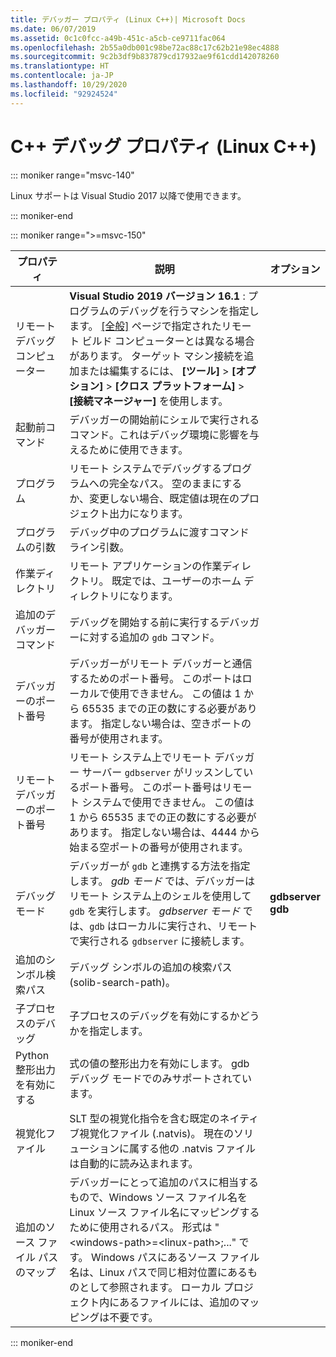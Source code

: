 ```yaml
---
title: デバッガー プロパティ (Linux C++)| Microsoft Docs
ms.date: 06/07/2019
ms.assetid: 0c1c0fcc-a49b-451c-a5cb-ce9711fac064
ms.openlocfilehash: 2b55a0db001c98be72ac88c17c62b21e98ec4888
ms.sourcegitcommit: 9c2b3df9b837879cd17932ae9f61cdd142078260
ms.translationtype: HT
ms.contentlocale: ja-JP
ms.lasthandoff: 10/29/2020
ms.locfileid: "92924524"
---
```

# <a name="c-debugging-properties-linux-c"></a>C++ デバッグ プロパティ (Linux C++)

::: moniker range="msvc-140"

Linux サポートは Visual Studio 2017 以降で使用できます。

::: moniker-end

::: moniker range=">=msvc-150"

| プロパティ | 説明 | オプション |
|--|--|--|
| リモート デバッグ コンピューター | **Visual Studio 2019 バージョン 16.1** : プログラムのデバッグを行うマシンを指定します。 [[全般]](general-linux.md) ページで指定されたリモート ビルド コンピューターとは異なる場合があります。 ターゲット マシン接続を追加または編集するには、 **[ツール]**  >  **[オプション]**  >  **[クロス プラットフォーム]**  >  **[接続マネージャー]** を使用します。 |
| 起動前コマンド | デバッガーの開始前にシェルで実行されるコマンド。これはデバッグ環境に影響を与えるために使用できます。 |
| プログラム | リモート システムでデバッグするプログラムへの完全なパス。 空のままにするか、変更しない場合、既定値は現在のプロジェクト出力になります。 |
| プログラムの引数 | デバッグ中のプログラムに渡すコマンド ライン引数。 |
| 作業ディレクトリ | リモート アプリケーションの作業ディレクトリ。 既定では、ユーザーのホーム ディレクトリになります。 |
| 追加のデバッガー コマンド | デバッグを開始する前に実行するデバッガーに対する追加の `gdb` コマンド。 |
| デバッガーのポート番号 | デバッガーがリモート デバッガーと通信するためのポート番号。 このポートはローカルで使用できません。 この値は 1 から 65535 までの正の数にする必要があります。 指定しない場合は、空きポートの番号が使用されます。 |
| リモート デバッガーのポート番号 | リモート システム上でリモート デバッガー サーバー `gdbserver` がリッスンしているポート番号。 このポート番号はリモート システムで使用できません。 この値は 1 から 65535 までの正の数にする必要があります。 指定しない場合は、4444 から始まる空ポートの番号が使用されます。 |
| デバッグ モード | デバッガーが `gdb` と連携する方法を指定します。 *gdb モード* では、デバッガーはリモート システム上のシェルを使用して `gdb` を実行します。 *gdbserver モード* では、`gdb` はローカルに実行され、リモートで実行される `gdbserver` に接続します。 | **gdbserver**<br/>**gdb** |
| 追加のシンボル検索パス | デバッグ シンボルの追加の検索パス (solib-search-path)。 |
| 子プロセスのデバッグ | 子プロセスのデバッグを有効にするかどうかを指定します。 |
| Python 整形出力を有効にする | 式の値の整形出力を有効にします。 gdb デバッグ モードでのみサポートされています。 |
| 視覚化ファイル | SLT 型の視覚化指令を含む既定のネイティブ視覚化ファイル (.natvis)。 現在のソリューションに属する他の .natvis ファイルは自動的に読み込まれます。 |
| 追加のソース ファイル パスのマップ | デバッガーにとって追加のパスに相当するもので、Windows ソース ファイル名を Linux ソース ファイル名にマッピングするために使用されるパス。 形式は "\<windows-path>=\<linux-path>;..." です。 Windows パスにあるソース ファイル名は、Linux パスで同じ相対位置にあるものとして参照されます。 ローカル プロジェクト内にあるファイルには、追加のマッピングは不要です。 |

::: moniker-end
